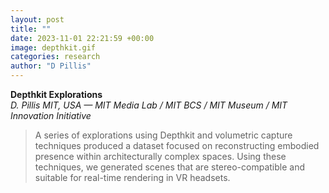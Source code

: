 ```yaml
---
layout: post
title: ""
date: 2023-11-01 22:21:59 +00:00
image: depthkit.gif
categories: research
author: "D Pillis"
---
```


**Depthkit Explorations**  
*D. Pillis*
*MIT, USA — MIT Media Lab / MIT BCS / MIT Museum / MIT Innovation Initiative*
<blockquote> <p>A series of explorations using Depthkit and volumetric capture techniques produced a dataset focused on reconstructing embodied presence within architecturally complex spaces. Using these techniques, we generated scenes that are stereo-compatible and suitable for real-time rendering in VR headsets.

 </p> </blockquote>
